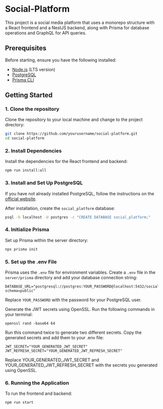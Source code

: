 # Social-Platform

This project is a social media platform that uses a monorepo structure with a React frontend and a NestJS backend, along with Prisma for database operations and GraphQL for API queries.

## Prerequisites

Before starting, ensure you have the following installed:

- [Node.js](https://nodejs.org/) (LTS version)
- [PostgreSQL](https://www.postgresql.org/download/)
- [Prisma CLI](https://www.prisma.io/docs/reference/tools-and-interfaces/prisma-cli/installation)

## Getting Started

### 1. Clone the repository

Clone the repository to your local machine and change to the project directory:

```bash
git clone https://github.com/yourusername/social-platform.git
cd social-platform
```

### 2. Install Dependencies

Install the dependencies for the React frontend and backend:

```bash
npm run install:all
```

### 3. Install and Set Up PostgreSQL

If you have not already installed PostgreSQL, follow the instructions on the [official website](https://www.postgresql.org/download/).

After installation, create the `social_platform` database:

```bash
psql -h localhost -U postgres -c "CREATE DATABASE social_platform;"
```

### 4. Initialize Prisma

Set up Prisma within the server directory:

```bash
npx prisma init
```

### 5. Set up the .env File

Prisma uses the `.env` file for environment variables. Create a `.env` file in the `server/prisma` directory and add your database connection string:

```plaintext
DATABASE_URL="postgresql://postgres:YOUR_PASSWORD@localhost:5432/social_platform?schema=public"
```
Replace `YOUR_PASSWORD` with the password for your PostgreSQL user.

Generate the JWT secrets using OpenSSL. Run the following commands in your terminal:

```
openssl rand -base64 64
```

Run this command twice to generate two different secrets. Copy the generated secrets and add them to your .env file:
```plaintext
JWT_SECRET="YOUR_GENERATED_JWT_SECRET"
JWT_REFRESH_SECRET="YOUR_GENERATED_JWT_REFRESH_SECRET"
```

Replace YOUR_GENERATED_JWT_SECRET and YOUR_GENERATED_JWT_REFRESH_SECRET with the secrets you generated using OpenSSL.

### 6. Running the Application

To run the frontend and backend:

```bash
npm run start
```
